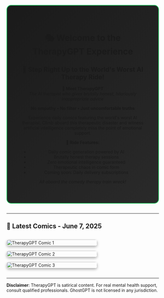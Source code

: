 <div style="background: linear-gradient(135deg, #1a1a1a 0%, #2a2a2a 100%); border: 2px solid #22c55e; border-radius: 15px; padding: 3rem; margin: 2rem 0; text-align: center;">

# 🎭 Welcome to the TherapyGPT Experience

## 🎪 Step Right Up to the World's Worst AI Therapy Ride!

**🤖 Meet TherapyGPT**  
*The AI therapist who gives brutally honest, hilariously inappropriate advice*

**No empathy • No filter • Just uncomfortable truths**

Experience daily comics featuring the world's worst AI therapist. Climb aboard this therapeutic disaster and witness artificial intelligence completely miss the point of emotional support.

**🎠 Ride Features:**
- Daily comic generation powered by AI
- Brutally honest therapy sessions
- Zero emotional intelligence guaranteed  
- Therapeutic chaos in comic form
- Coming soon: Daily delivery subscriptions

*All aboard the comedy therapy train wreck!*

</div>

---

## 📅 Latest Comics - June 7, 2025

<div style="display: grid; grid-template-columns: repeat(auto-fit, minmax(250px, 1fr)); gap: 1rem; margin: 2rem 0;">

<img src="/comics/therapygpt/comic-129FC90E.png" alt="TherapyGPT Comic 1" style="width: 100%; max-width: 300px; height: auto; border-radius: 8px; box-shadow: 0 4px 8px rgba(0,0,0,0.3);" />

<img src="/comics/therapygpt/comic-345D05CD.png" alt="TherapyGPT Comic 2" style="width: 100%; max-width: 300px; height: auto; border-radius: 8px; box-shadow: 0 4px 8px rgba(0,0,0,0.3);" />

<img src="/comics/therapygpt/comic-F8DCE716.png" alt="TherapyGPT Comic 3" style="width: 100%; max-width: 300px; height: auto; border-radius: 8px; box-shadow: 0 4px 8px rgba(0,0,0,0.3);" />

</div>

---

**Disclaimer**: TherapyGPT is satirical content. For real mental health support, consult qualified professionals. GhostGPT is not licensed in any jurisdiction.